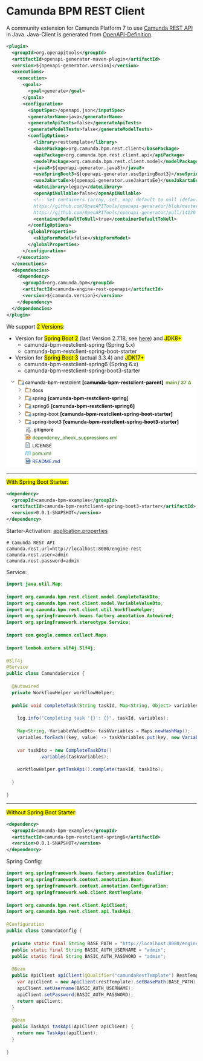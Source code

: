 # Camunda BPM REST Client
A community extension for Camunda Platform 7 to use [Camunda REST API](https://docs.camunda.org/manual/latest/reference/rest/openapi) in Java.
Java-Client is generated from [OpenAPI-Definition](/openapi.json).

```xml
<plugin>
  <groupId>org.openapitools</groupId>
  <artifactId>openapi-generator-maven-plugin</artifactId>
  <version>${openapi-generator.version}</version>
  <executions>
    <execution>
      <goals>
        <goal>generate</goal>
      </goals>
      <configuration>
        <inputSpec>/openapi.json</inputSpec>
        <generatorName>java</generatorName>
        <generateApiTests>false</generateApiTests>
        <generateModelTests>false</generateModelTests>
        <configOptions>
          <library>resttemplate</library>
          <basePackage>org.camunda.bpm.rest.client</basePackage>
          <apiPackage>org.camunda.bpm.rest.client.api</apiPackage>
          <modelPackage>org.camunda.bpm.rest.client.model</modelPackage>
          <java8>${openapi-generator.java8}</java8>
          <useSpringBoot3>${openapi-generator.useSpringBoot3}</useSpringBoot3>
          <useJakartaEe>${openapi-generator.useJakartaEe}</useJakartaEe>
          <dateLibrary>legacy</dateLibrary>
          <openApiNullable>false</openApiNullable>
          <!-- Set containers (array, set, map) default to null (default false), see
          https://github.com/OpenAPITools/openapi-generator/blob/master/docs/generators/java.md#config-options
          https://github.com/OpenAPITools/openapi-generator/pull/14130 -->
          <containerDefaultToNull>true</containerDefaultToNull>
        </configOptions>
        <globalProperties>
          <skipFormModel>false</skipFormModel>
        </globalProperties>
      </configuration>
    </execution>
  </executions>
  <dependencies>
    <dependency>
      <groupId>org.camunda.bpm</groupId>
      <artifactId>camunda-engine-rest-openapi</artifactId>
      <version>${camunda.version}</version>
    </dependency>
  </dependencies>
</plugin>
```

We support <mark>2 Versions</mark>:

* Version for <mark>Spring Boot 2</mark> (last Version 2.7.18, see [here](https://spring.io/blog/2023/11/23/spring-boot-2-7-18-available-now#end-of-open-source-support-for-spring-boot-2x)) and <mark>JDK8+</mark>
    * camunda-bpm-restclient-spring (Spring 5.x)
    * camunda-bpm-restclient-spring-boot-starter
* Version for <mark>Spring Boot 3</mark> (actual 3.3.4) and <mark>JDK17+</mark>
    * camunda-bpm-restclient-spring6 (Spring 6.x)
    * camunda-bpm-restclient-spring-boot3-starter

![IDEA Project](docs/camunda-bpm-restclient-idea.png)

***
<mark>With Spring Boot Starter:</mark>
```xml
<dependency>
  <groupId>camunda-bpm-examples</groupId>
  <artifactId>camunda-bpm-restclient-spring-boot3-starter</artifactId>
  <version>0.0.1-SNAPSHOT</version>
</dependency>
```
Starter-Activation: <ins>application.properties</ins>
```properties
# Camunda REST API
camunda.rest.url=http://localhost:8080/engine-rest
camunda.rest.user=admin
camunda.rest.password=admin
```
Service:
```java
import java.util.Map;

import org.camunda.bpm.rest.client.model.CompleteTaskDto;
import org.camunda.bpm.rest.client.model.VariableValueDto;
import org.camunda.bpm.rest.client.util.WorkflowHelper;
import org.springframework.beans.factory.annotation.Autowired;
import org.springframework.stereotype.Service;

import com.google.common.collect.Maps;

import lombok.extern.slf4j.Slf4j;

@Slf4j
@Service
public class CamundaService {

  @Autowired
  private WorkflowHelper workflowHelper;

  public void completeTask(String taskId, Map<String, Object> variables) {

    log.info("Completing task '{}': {}", taskId, variables);

    Map<String, VariableValueDto> taskVariables = Maps.newHashMap();
    variables.forEach((key, value) -> taskVariables.put(key, new VariableValueDto().value(value)));

    var taskDto = new CompleteTaskDto()
            .variables(taskVariables);

    workflowHelper.getTaskApi().complete(taskId, taskDto);

  }

}
```

***
<mark>Without Spring Boot Starter</mark>:
```xml
<dependency>
  <groupId>camunda-bpm-examples</groupId>
  <artifactId>camunda-bpm-restclient-spring6</artifactId>
  <version>0.0.1-SNAPSHOT</version>
</dependency>
```
Spring Config:
```java
import org.springframework.beans.factory.annotation.Qualifier;
import org.springframework.context.annotation.Bean;
import org.springframework.context.annotation.Configuration;
import org.springframework.web.client.RestTemplate;
 
import org.camunda.bpm.rest.client.ApiClient;
import org.camunda.bpm.rest.client.api.TaskApi;
 
@Configuration
public class CamundaConfig {
 
  private static final String BASE_PATH = "http://localhost:8080/engine-rest";
  public static final String BASIC_AUTH_USERNAME = "admin";
  public static final String BASIC_AUTH_PASSWORD = "admin";
 
  @Bean
  public ApiClient apiClient(@Qualifier("camundaRestTemplate") RestTemplate restTemplate) {
    var apiClient = new ApiClient(restTemplate).setBasePath(BASE_PATH);
    apiClient.setUsername(BASIC_AUTH_USERNAME);
    apiClient.setPassword(BASIC_AUTH_PASSWORD);
    return apiClient;
  }
 
  @Bean
  public TaskApi taskApi(ApiClient apiClient) {
    return new TaskApi(apiClient);
  }
 
}
```